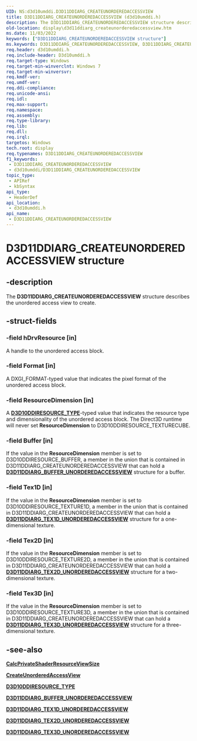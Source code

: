 ```yaml
---
UID: NS:d3d10umddi.D3D11DDIARG_CREATEUNORDEREDACCESSVIEW
title: D3D11DDIARG_CREATEUNORDEREDACCESSVIEW (d3d10umddi.h)
description: The D3D11DDIARG_CREATEUNORDEREDACCESSVIEW structure describes the unordered access view to create.
old-location: display\d3d11ddiarg_createunorderedaccessview.htm
ms.date: 11/03/2022
keywords: ["D3D11DDIARG_CREATEUNORDEREDACCESSVIEW structure"]
ms.keywords: D3D11DDIARG_CREATEUNORDEREDACCESSVIEW, D3D11DDIARG_CREATEUNORDEREDACCESSVIEW structure [Display Devices], UMDisplayDriver_Dx11param_Structs_e6b10da8-f790-4182-926a-a7f183dcd59b.xml, d3d10umddi/D3D11DDIARG_CREATEUNORDEREDACCESSVIEW, display.d3d11ddiarg_createunorderedaccessview
req.header: d3d10umddi.h
req.include-header: D3d10umddi.h
req.target-type: Windows
req.target-min-winverclnt: Windows 7
req.target-min-winversvr: 
req.kmdf-ver: 
req.umdf-ver: 
req.ddi-compliance: 
req.unicode-ansi: 
req.idl: 
req.max-support: 
req.namespace: 
req.assembly: 
req.type-library: 
req.lib: 
req.dll: 
req.irql: 
targetos: Windows
tech.root: display
req.typenames: D3D11DDIARG_CREATEUNORDEREDACCESSVIEW
f1_keywords:
 - D3D11DDIARG_CREATEUNORDEREDACCESSVIEW
 - d3d10umddi/D3D11DDIARG_CREATEUNORDEREDACCESSVIEW
topic_type:
 - APIRef
 - kbSyntax
api_type:
 - HeaderDef
api_location:
 - d3d10umddi.h
api_name:
 - D3D11DDIARG_CREATEUNORDEREDACCESSVIEW
---
```


# D3D11DDIARG_CREATEUNORDEREDACCESSVIEW structure

## -description

The **D3D11DDIARG_CREATEUNORDEREDACCESSVIEW** structure describes the unordered access view to create.

## -struct-fields

### -field hDrvResource [in]

A handle to the unordered access block.

### -field Format [in]

A DXGI_FORMAT-typed value that indicates the pixel format of the unordered access block.

### -field ResourceDimension [in]

A [**D3D10DDIRESOURCE_TYPE**](/windows-hardware/drivers/display/ne-d3d10umddi-d3d10ddiresource_type)-typed value that indicates the resource type and dimensionality of the unordered access block. The Direct3D runtime will never set **ResourceDimension** to D3D10DDIRESOURCE_TEXTURECUBE.

### -field Buffer [in]

If the value in the **ResourceDimension** member is set to D3D10DDIRESOURCE_BUFFER, a member in the union that is contained in D3D11DDIARG_CREATEUNORDEREDACCESSVIEW that can hold a [**D3D11DDIARG_BUFFER_UNORDEREDACCESSVIEW**](ns-d3d10umddi-d3d11ddiarg_buffer_unorderedaccessview.md) structure for a buffer.

### -field Tex1D [in]

If the value in the **ResourceDimension** member is set to D3D10DDIRESOURCE_TEXTURE1D, a member in the union that is contained in D3D11DDIARG_CREATEUNORDEREDACCESSVIEW that can hold a [**D3D11DDIARG_TEX1D_UNORDEREDACCESSVIEW**](ns-d3d10umddi-d3d11ddiarg_tex1d_unorderedaccessview.md) structure for a one-dimensional texture.

### -field Tex2D [in]

If the value in the **ResourceDimension** member is set to D3D10DDIRESOURCE_TEXTURE2D, a member in the union that is contained in D3D11DDIARG_CREATEUNORDEREDACCESSVIEW that can hold a [**D3D11DDIARG_TEX2D_UNORDEREDACCESSVIEW**](ns-d3d10umddi-d3d11ddiarg_tex2d_unorderedaccessview.md) structure for a two-dimensional texture.

### -field Tex3D [in]

If the value in the **ResourceDimension** member is set to D3D10DDIRESOURCE_TEXTURE3D, a member in the union that is contained in D3D11DDIARG_CREATEUNORDEREDACCESSVIEW that can hold a [**D3D11DDIARG_TEX3D_UNORDEREDACCESSVIEW**](ns-d3d10umddi-d3d11ddiarg_tex3d_unorderedaccessview.md) structure for a three-dimensional texture.

## -see-also

[**CalcPrivateShaderResourceViewSize**](nc-d3d10umddi-pfnd3d10ddi_calcprivateshaderresourceviewsize.md)

[**CreateUnorderedAccessView**](nc-d3d10umddi-pfnd3d11ddi_createunorderedaccessview.md)

[**D3D10DDIRESOURCE_TYPE**](/windows-hardware/drivers/display/ne-d3d10umddi-d3d10ddiresource_type)

[**D3D11DDIARG_BUFFER_UNORDEREDACCESSVIEW**](ns-d3d10umddi-d3d11ddiarg_buffer_unorderedaccessview.md)

[**D3D11DDIARG_TEX1D_UNORDEREDACCESSVIEW**](ns-d3d10umddi-d3d11ddiarg_tex1d_unorderedaccessview.md)

[**D3D11DDIARG_TEX2D_UNORDEREDACCESSVIEW**](ns-d3d10umddi-d3d11ddiarg_tex2d_unorderedaccessview.md)

[**D3D11DDIARG_TEX3D_UNORDEREDACCESSVIEW**](ns-d3d10umddi-d3d11ddiarg_tex3d_unorderedaccessview.md)
